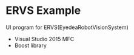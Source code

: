 # ERVS Example
UI program for ERVS(EyedeaRobotVisionSystem)

 - Visual Studio 2015 MFC
 - Boost library
